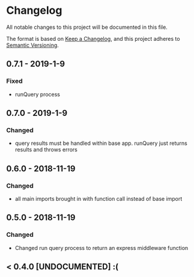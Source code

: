# Changelog
All notable changes to this project will be documented in this file.

The format is based on [Keep a Changelog](https://keepachangelog.com/en/1.0.0/),
and this project adheres to [Semantic Versioning](https://semver.org/spec/v2.0.0.html).

## 0.7.1 - 2019-1-9
### Fixed
- runQuery process

## 0.7.0 - 2019-1-9
### Changed
- query results must be handled within base app.  runQuery just returns results and throws errors

## 0.6.0 - 2018-11-19
### Changed
- all main imports brought in with function call instead of base import

## 0.5.0 - 2018-11-19
### Changed
- Changed run query process to return an express middleware function

## < 0.4.0 [UNDOCUMENTED] :(
